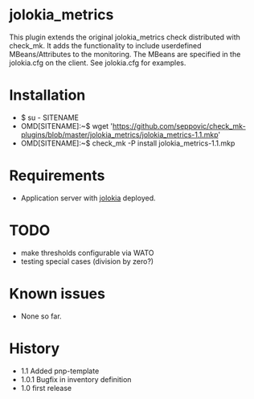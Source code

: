 # jolokia_metrics
This plugin extends the original jolokia_metrics check distributed with check_mk.
It adds the functionality to include userdefined MBeans/Attributes to the 
monitoring. The MBeans are specified in the jolokia.cfg on the client. See 
jolokia.cfg for examples.

# Installation
* $ su - SITENAME
* OMD[SITENAME]:~$ wget 'https://github.com/seppovic/check_mk-plugins/blob/master/jolokia_metrics/jolokia_metrics-1.1.mkp'
* OMD[SITENAME]:~$ check_mk -P install jolokia_metrics-1.1.mkp

# Requirements
* Application server with [jolokia](http://jolokia.org/) deployed.

# TODO
* make thresholds configurable via WATO
* testing special cases (division by zero?)

# Known issues
* None so far.

# History
* 1.1   Added pnp-template
* 1.0.1 Bugfix in inventory definition
* 1.0   first release
